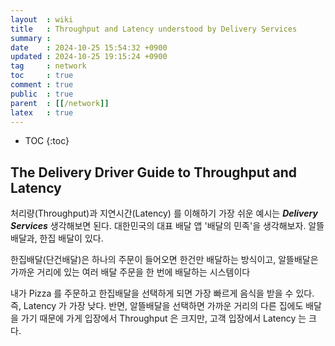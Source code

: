 ```yaml
---
layout  : wiki
title   : Throughput and Latency understood by Delivery Services
summary : 
date    : 2024-10-25 15:54:32 +0900
updated : 2024-10-25 19:15:24 +0900
tag     : network
toc     : true
comment : true
public  : true
parent  : [[/network]]
latex   : true
---
```

* TOC
{:toc}

## The Delivery Driver Guide to Throughput and Latency

처리량(Throughput)과 지연시간(Latency) 를 이해하기 가장 쉬운 예시는 ___Delivery Services___ 생각해보면 된다.
대한민국의 대표 배달 앱 '배달의 민족'을 생각해보자. 알뜰 배달과, 한집 배달이 있다.

한집배달(단건배달)은 하나의 주문이 들어오면 한건만 배달하는 방식이고, 알뜰배달은 가까운 거리에 있는 여러 배달 주문을 한 번에 배달하는 시스템이다

내가 Pizza 를 주문하고 한집배달을 선택하게 되면 가장 빠르게 음식을 받을 수 있다. 즉, Latency 가 가장 낮다. 반면, 알뜰배달을 선택하면 가까운 거리의 다른 집에도 배달을 가기 때문에 가게 입장에서 Throughput 은 크지만, 고객 입장에서 Latency 는 크다.
